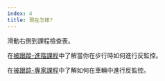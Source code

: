```yaml
---
index: 4
title: 現在怎樣?
---
```

滑動右側到課程檢查表。

在[被跟蹤-進階課程](umbrella://work/being-followed/advanced)中了解當你在步行時如何進行反監控。

在[被跟踪-專家課程](umbrella://work/being-followed/expert)中了解如何在車輛中進行反監控。